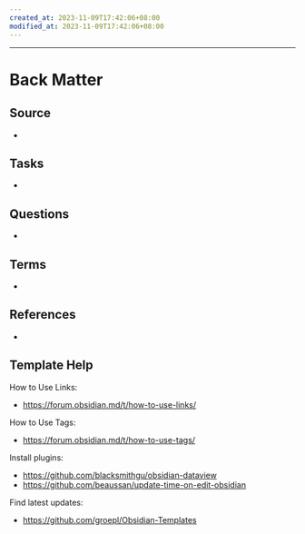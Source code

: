 ```yaml
---
created_at: 2023-11-09T17:42:06+08:00
modified_at: 2023-11-09T17:42:06+08:00
---
```


---
# Back Matter
## Source
<!-- Always keep a link to the source- --> 
- 

## Tasks
<!-- What remains to be done with this note? --> 
- 

## Questions
<!-- What remains for you to consider? --> 
- 

## Terms
<!-- Links to definition pages. -->
- 

## References
<!-- Links to pages not referenced in the content. -->
- 

## Template Help
How to Use Links:
- https://forum.obsidian.md/t/how-to-use-links/

How to Use Tags: 
- https://forum.obsidian.md/t/how-to-use-tags/

Install plugins: 
- https://github.com/blacksmithgu/obsidian-dataview
- https://github.com/beaussan/update-time-on-edit-obsidian

Find latest updates: 
- https://github.com/groepl/Obsidian-Templates
